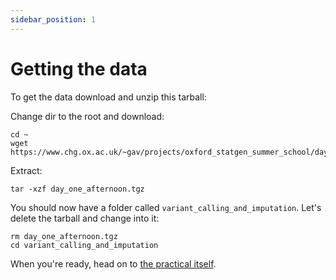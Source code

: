 ```yaml
---
sidebar_position: 1
---
```


# Getting the data

To get the data download and unzip this tarball:

Change dir to the root and download:
```
cd ~
wget https://www.chg.ox.ac.uk/~gav/projects/oxford_statgen_summer_school/day_one_afternoon.tgz
```

Extract:
```
tar -xzf day_one_afternoon.tgz
```

You should now have a folder called `variant_calling_and_imputation`.  Let's delete the tarball and change into it:

```
rm day_one_afternoon.tgz
cd variant_calling_and_imputation
```

When you're ready, head on to [the practical itself](README.md).
